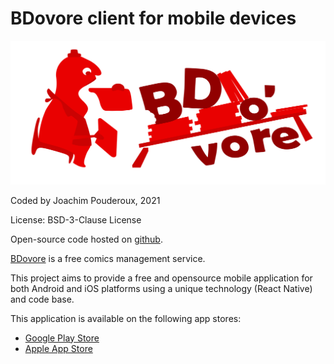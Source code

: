 # BDovore client for mobile devices

![BDovore](assets/logo_v2.png)

Coded by Joachim Pouderoux, 2021

License: BSD-3-Clause License

Open-source code hosted on [github](https://github.com/jpouderoux/bdovore).

[BDovore](https://www.bdovore.com) is a free comics management service.

This project aims to provide a free and opensource mobile application for both Android and iOS platforms using a unique technology (React Native) and code base.

This application is available on the following app stores:

* [Google Play Store](https://play.google.com/store/apps/details?id=com.mobile.bdovore)
* [Apple App Store](https://apps.apple.com/fr/app/bdovore/id1519677181)

